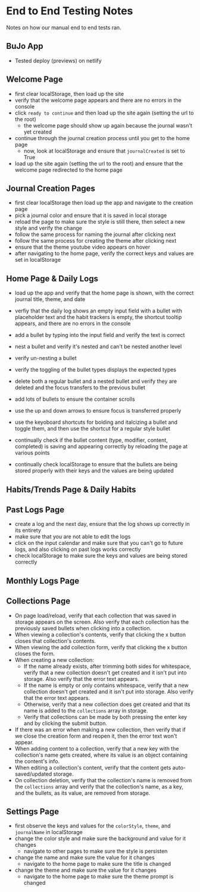 # End to End Testing Notes

Notes on how our manual end to end tests ran.


## BuJo App

- Tested deploy (previews) on netlify 


## Welcome Page

- first clear localStorage, then load up the site
- verify that the welcome page appears and there are no errors in the console
- click `ready to continue` and then load up the site again (setting the url to the root)
  - the welcome page should show up again because the journal wasn't yet created
- continue through the journal creation process until you get to the home page
  - now, look at localStorage and ensure that `journalCreated` is set to True
- load up the site again (setting the url to the root) and ensure that the welcome page redirected to the home page


## Journal Creation Pages

- first clear localStorage then load up the app and navigate to the creation page
- pick a journal color and ensure that it is saved in local storage
- reload the page to make sure the style is still there, then select a new style and verify the change
- follow the same process for naming the journal after clicking next
- follow the same process for creating the theme after clicking next
- ensure that the theme youtube video appears on hover
- after navigating to the home page, verify the correct keys and values are set in localStorage


## Home Page & Daily Logs

- load up the app and verify that the home page is shown, with the correct journal title, theme, and date
- verfiy that the daily log shows an empty input field with a bullet with placeholder text and the habit trackers is empty, the shortcut tooltip appears, and there are no errors in the console

- add a bullet by typing into the input field and verify the text is correct
- nest a bullet and verify it's nested and can't be nested another level
- verify un-nesting a bullet
- verify the toggling of the bullet types displays the expected types
- delete both a regular bullet and a nested bullet and verify they are deleted and the focus transfers to the previous bullet
- add lots of bullets to ensure the container scrolls
- use the up and down arrows to ensure focus is transferred properly
- use the keyoboard shortcuts for bolding and italcizing a bullet and toggle them, and then use the shortcut for a regular style bullet
- continually check if the bullet content (type, modifier, content, completed) is saving and appearing correctly by reloading the page at various points
- continually check localStorage to ensure that the bullets are being stored properly with their keys and the values are being updated


## Habits/Trends Page & Daily Habits



## Past Logs Page

- create a log and the next day, ensure that the log shows up correctly in its entirety
- make sure that you are not able to edit the logs 
- click on the input calendar and make sure that you can't go to future logs, and also clicking on past logs works correctly
- check localStorage to make sure the keys and values are being stored correctly


## Monthly Logs Page



## Collections Page
- On page load/reload, verify that each collection that was saved in storage appears on the screen. Also verify that each collection has the previously saved bullets when clicking into a collection.  
- When viewing a collection's contents, verify that clicking the x button closes that collection's contents.
- When viewing the add collection form, verify that clicking the x button closes the form.  
- When creating a new collection:  
    - If the name already exists, after trimming both sides for whitespace, verify that a new collection doesn't get created and it isn't put into storage. Also verify that the error text appears.  
    - If the name is empty or only contains whitespace, verify that a new collection doesn't get created and it isn't put into storage. Also verify that the error text appears.  
    - Otherwise, verify that a new collection does get created and that its name is added to the `collections` array in storage.  
    - Verify that collections can be made by both pressing the enter key and by clicking the submit button.  
- If there was an error when making a new collection, then verify that if we close the creation form and reopen it, then the error text won't appear.
- When adding content to a collection, verify that a new key with the collection's name gets created, where its value is an object containing the content's info.  
- When editing a collection's content, verify that the content gets auto-saved/updated storage.  
- On collection deletion, verify that the collection's name is removed from the `collections` array and verify that the collection's name, as a key, and the bullets, as its value, are removed from storage.  

## Settings Page

- first observe the keys and values for the `colorStyle`, `theme`, and `journalName` in localStorage
- change the color style and make sure the background and value for it changes
  - navigate to other pages to make sure the style is persisten
- change the name and make sure the value for it changes
  - navigate to the home page to make sure the title is changed
- change the theme and make sure the value for it changes
  - navigate to the home page to make sure the theme prompt is changed

